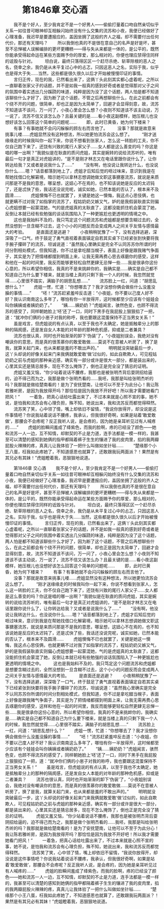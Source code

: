 # 　　第1846章 交心酒
　　我不是个好人，至少我肯定不是一个好男人——偷偷打量着口吻自然亲切似乎关系一如往昔可眼神却互相躲闪始终没有什么交集的流苏和小夜，我便已经做好了心理准备，我迟早是要遭报应的，盖因坐拥了这般的齐人之福，却不需要付出任何代价，那还有天理吗？
　　所以我倒也真的不是很在意自己的名声是好是坏，甚至不忌惮被人误解编排的更坏更糟糕——得与失从来都是一体的，是公平的，既然你能承受得起命运在某些方面赐予你的厚爱，那么相对的，你便也理应禁得住同样的诋毁与针对。
　　坦白说，最终只落得区区一个赶尽杀绝、斩草除根的恶人之名，侥幸之余，我仍是从未平复过心中的忐忑，只因这恶人之名，实际于我，似乎也是得大于失……当然，这些都是很久很久以后才开始被慢慢印证的事情。
　　言归正传，现在的我，已然看出来了，这俩丫头此刻其实都心虚着呢，之所以一直聊着张家父子的话题，并不是如我一般真的感到好奇或者是觉得那对父子之间的氛围中着实透出几分蹊跷的味道，纯粹是因为没了这个话题，两人怕是都不知道该聊些什么才好了，因为断了这个话题，不管之后再想聊些什么，在此之前都会有个绕不开的问题，很简单，却也正是因为太简单了，回避才会显得刻意，故，流苏不知道该不该问，万一问了，小夜心里会怎么想？小夜则不知道该不该主动说，万一说了，流苏不信又该怎么办？且最关键的是……看小夜这副模样，她压根儿也没想好该怎么回答这个简单的问题呢……
　　即，此时已黄昏，她为何下楼来？
　　有事？有事她就不会闪闪躲躲的顾左右而言他了。
　　没事？那就是故意来挑事儿喽……虎姐显然没有这种想法，所以她更怕流苏会这么想了。
　　“刚才送缘缘走的时候我叫你一起下来，你说不想看到张家人，怎么这一转脸的工夫，你不仅自己跑下来了，还饶有兴致的尾行人家父子……女人都是这么善变的吗？你这是唱的哪一出啊？”我貌似是在耿直的质问虎姐，其实是婉转的说给流苏听的，唯有最后一句才是真正对虎姐讲的，“是不是刚才林志又在电话里跟你说什么了，让你转达给我？又或者是说我什么了……”
　　“没有啊，他没说让我转达什么，也没说你什么……嗯？”话音都落到地上了，虎姐才后知后觉的咂过味来，意识到我是在帮她找借口化解窘境，暗示她可以拿林志想调她做文职这事搪塞流苏，就说是来质问那是不是我的意思，哪呈想，这妞心不在焉的，也不知该说她是反应的太迟钝了，还是忒快了些，我话还没说完呢，诚实如她，已然本能的否认了，根本来不及圆滑……
　　虎姐懊悔不已也就罢了，关键是她这一懊悔，我这点心思伎俩，也就更瞒不过对我了如指掌的流苏了，程姑奶奶又嫉又气，妒的是我假装耿直实则偏心虎姐想要一起蒙混她，气的是虎姐真的太耿直了，这都没能抓住机会蒙混了她，反倒让本就已经有些勉强的谈话氛围陷入了一种更尴尬也更透明的情境之中。
　　这也是我始料不及的，我只笃定这个问题流苏和虎姐都是想要含糊过去的，全然没想到一旦含糊不过去，这个小小的问题反而会变成两人之间关乎友情与感情最大的考验。
　　是直面还是逃避？
　　小夜稍稍犹豫了一下，没有选择逃避，深深吸了一口气，终于鼓足了勇气直视着表面镇定自若其实桌下已经紧张到快要将我手腕子攥碎了的流苏，坦诚说道：“虽然我心里确实是完全不认同苏苏你所谓的时间分割相处模式，但我知道，你不过是拿吃醋当幌子，表面上好像是跟我赌气争面子，其实是为了把情绪都摆到明面上来，让我无需再费心思去琢磨你的感受，这样和他在一起的时间里，我反而能够更轻松自然更肆无忌惮一些……我是很承你这份心意的，所以希望你相信，我真的不是来挑衅你的，我确实是……确实是自己都不知道自己为什么要下楼来，就是当楼上真的只剩下我一个人的时候，我忽然就觉得……心里很不踏实，满脑子的胡思乱想……”
　　流苏脸上一红，问道：“胡思乱想什么？”
　　虎姐一愣，忙道：“你想哪去了？我才没想你俩会做些什么没羞没臊的事情……”
　　“呸！”流苏赶紧羞啐反击道：“小夜姐，你不要以己度人好不好？我认识南南这么多年了，哪怕有你一半放得开，这时候都至少应该有个娃娃会叫你姨姨或者姨奶奶了。”
　　“姨……姨奶奶？”虎姐闻言，骇然色变，也顾不得流苏的感受了，同样朝她脸上‘呸’还了一口，同时下黑手在我屁股上狠狠掐了一把，道：“就冲你们俩的小崽子对我的称呼，我也要跟这混蛋保持不正当男女关系！”
　　虽是戏言，但虎姐说的有点认真，以至于我也不太确定，她是抵触辈分上的那种的隔阂感，还是发自女人本能的对年龄的那种危机感，抑或是二者兼具？
　　流苏也很认真，同时也开始渐渐的卸下‘伪装’了，“小夜姐别误会，我绝对没有嘲讽你的意思，而是真的很羡慕你的敢爱敢做……莫说不在意被人听房了，换了是我，就算关起门来，也从来都是羞的不敢出声的。”
　　明明就没突破最后一步，这丫头却说的好像关起来门来我俩就敢爱敢‘做’过似的，如此自欺欺人，可见程姑奶奶之前与虎姐的那种亲近感，确实有一部分或许是很大一部分，都是装出来的，心里其实还是猜忌居多，现在不怎么掩饰了，倒也正是完全没了猜忌的证明。
　　虎姐又羞又恼，“你少站着说话不腰疼，我那也是被张明杰背后耍阴招给逼的，迫不得己而为之，我那是做个张明杰看的……我呸，我那是叫给张明杰听的吗？我那就是做给楚南看的！是为了安抚楚南，让他可以不至于为此分心！我让陈若雅听房，是因为我放得开吗？那恰恰是因为我放不开好吧！所以我才需要她看门把风！”
　　一着急，把真心话给吐露出来了，不过本来就是心照不宣的事，她不说，是怕我和流苏会有心理负担，殊不知，她说出来，我和流苏反而都觉得释然。
　　流苏笑了笑，心中领了情，嘴上却依旧不留情，“我说你放得开，却没说是这件事情吧？你说我站着说话不腰疼，我承认，但我很好奇啊，如果是站着‘敢爱敢做’，那腰会不会疼呢？反正我听人说，是会疼的，因为她是亲耳听见过有人喊疼的……”
　　虎姐的脸瞬间羞成了绛紫色，而我的脸啊，疼的已经没了颜色——她和流苏一人一边，互不知情，却默契的不止是力道，连手法都是一模一样的，我甚至可以清楚的感知到她俩的指甲都隔着裤子生生的镶进了我的皮肉里，掐的我两瓣屁股火辣辣的疼，真真儿让我体验了一把什么叫做如坐针毡……
　　“楚缘那个小王八蛋，枉我如此疼她了，不知道感恩也就算了，还敢跟我玩两面派？！果然是有其兄必有其妹！”虎姐瞪着我，恶狠狠地说道。

　　第1846章 交心酒
　　我不是个好人，至少我肯定不是一个好男人——偷偷打量着口吻自然亲切似乎关系一如往昔可眼神却互相躲闪始终没有什么交集的流苏和小夜，我便已经做好了心理准备，我迟早是要遭报应的，盖因坐拥了这般的齐人之福，却不需要付出任何代价，那还有天理吗？
　　所以我倒也真的不是很在意自己的名声是好是坏，甚至不忌惮被人误解编排的更坏更糟糕——得与失从来都是一体的，是公平的，既然你能承受得起命运在某些方面赐予你的厚爱，那么相对的，你便也理应禁得住同样的诋毁与针对。
　　坦白说，最终只落得区区一个赶尽杀绝、斩草除根的恶人之名，侥幸之余，我仍是从未平复过心中的忐忑，只因这恶人之名，实际于我，似乎也是得大于失……当然，这些都是很久很久以后才开始被慢慢印证的事情。
　　言归正传，现在的我，已然看出来了，这俩丫头此刻其实都心虚着呢，之所以一直聊着张家父子的话题，并不是如我一般真的感到好奇或者是觉得那对父子之间的氛围中着实透出几分蹊跷的味道，纯粹是因为没了这个话题，两人怕是都不知道该聊些什么才好了，因为断了这个话题，不管之后再想聊些什么，在此之前都会有个绕不开的问题，很简单，却也正是因为太简单了，回避才会显得刻意，故，流苏不知道该不该问，万一问了，小夜心里会怎么想？小夜则不知道该不该主动说，万一说了，流苏不信又该怎么办？且最关键的是……看小夜这副模样，她压根儿也没想好该怎么回答这个简单的问题呢……
　　即，此时已黄昏，她为何下楼来？
　　有事？有事她就不会闪闪躲躲的顾左右而言他了。
　　没事？那就是故意来挑事儿喽……虎姐显然没有这种想法，所以她更怕流苏会这么想了。
　　“刚才送缘缘走的时候我叫你一起下来，你说不想看到张家人，怎么这一转脸的工夫，你不仅自己跑下来了，还饶有兴致的尾行人家父子……女人都是这么善变的吗？你这是唱的哪一出啊？”我貌似是在耿直的质问虎姐，其实是婉转的说给流苏听的，唯有最后一句才是真正对虎姐讲的，“是不是刚才林志又在电话里跟你说什么了，让你转达给我？又或者是说我什么了……”
　　“没有啊，他没说让我转达什么，也没说你什么……嗯？”话音都落到地上了，虎姐才后知后觉的咂过味来，意识到我是在帮她找借口化解窘境，暗示她可以拿林志想调她做文职这事搪塞流苏，就说是来质问那是不是我的意思，哪呈想，这妞心不在焉的，也不知该说她是反应的太迟钝了，还是忒快了些，我话还没说完呢，诚实如她，已然本能的否认了，根本来不及圆滑……
　　虎姐懊悔不已也就罢了，关键是她这一懊悔，我这点心思伎俩，也就更瞒不过对我了如指掌的流苏了，程姑奶奶又嫉又气，妒的是我假装耿直实则偏心虎姐想要一起蒙混她，气的是虎姐真的太耿直了，这都没能抓住机会蒙混了她，反倒让本就已经有些勉强的谈话氛围陷入了一种更尴尬也更透明的情境之中。
　　这也是我始料不及的，我只笃定这个问题流苏和虎姐都是想要含糊过去的，全然没想到一旦含糊不过去，这个小小的问题反而会变成两人之间关乎友情与感情最大的考验。
　　是直面还是逃避？
　　小夜稍稍犹豫了一下，没有选择逃避，深深吸了一口气，终于鼓足了勇气直视着表面镇定自若其实桌下已经紧张到快要将我手腕子攥碎了的流苏，坦诚说道：“虽然我心里确实是完全不认同苏苏你所谓的时间分割相处模式，但我知道，你不过是拿吃醋当幌子，表面上好像是跟我赌气争面子，其实是为了把情绪都摆到明面上来，让我无需再费心思去琢磨你的感受，这样和他在一起的时间里，我反而能够更轻松自然更肆无忌惮一些……我是很承你这份心意的，所以希望你相信，我真的不是来挑衅你的，我确实是……确实是自己都不知道自己为什么要下楼来，就是当楼上真的只剩下我一个人的时候，我忽然就觉得……心里很不踏实，满脑子的胡思乱想……”
　　流苏脸上一红，问道：“胡思乱想什么？”
　　虎姐一愣，忙道：“你想哪去了？我才没想你俩会做些什么没羞没臊的事情……”
　　“呸！”流苏赶紧羞啐反击道：“小夜姐，你不要以己度人好不好？我认识南南这么多年了，哪怕有你一半放得开，这时候都至少应该有个娃娃会叫你姨姨或者姨奶奶了。”
　　“姨……姨奶奶？”虎姐闻言，骇然色变，也顾不得流苏的感受了，同样朝她脸上‘呸’还了一口，同时下黑手在我屁股上狠狠掐了一把，道：“就冲你们俩的小崽子对我的称呼，我也要跟这混蛋保持不正当男女关系！”
　　虽是戏言，但虎姐说的有点认真，以至于我也不太确定，她是抵触辈分上的那种的隔阂感，还是发自女人本能的对年龄的那种危机感，抑或是二者兼具？
　　流苏也很认真，同时也开始渐渐的卸下‘伪装’了，“小夜姐别误会，我绝对没有嘲讽你的意思，而是真的很羡慕你的敢爱敢做……莫说不在意被人听房了，换了是我，就算关起门来，也从来都是羞的不敢出声的。”
　　明明就没突破最后一步，这丫头却说的好像关起来门来我俩就敢爱敢‘做’过似的，如此自欺欺人，可见程姑奶奶之前与虎姐的那种亲近感，确实有一部分或许是很大一部分，都是装出来的，心里其实还是猜忌居多，现在不怎么掩饰了，倒也正是完全没了猜忌的证明。
　　虎姐又羞又恼，“你少站着说话不腰疼，我那也是被张明杰背后耍阴招给逼的，迫不得己而为之，我那是做个张明杰看的……我呸，我那是叫给张明杰听的吗？我那就是做给楚南看的！是为了安抚楚南，让他可以不至于为此分心！我让陈若雅听房，是因为我放得开吗？那恰恰是因为我放不开好吧！所以我才需要她看门把风！”
　　一着急，把真心话给吐露出来了，不过本来就是心照不宣的事，她不说，是怕我和流苏会有心理负担，殊不知，她说出来，我和流苏反而都觉得释然。
　　流苏笑了笑，心中领了情，嘴上却依旧不留情，“我说你放得开，却没说是这件事情吧？你说我站着说话不腰疼，我承认，但我很好奇啊，如果是站着‘敢爱敢做’，那腰会不会疼呢？反正我听人说，是会疼的，因为她是亲耳听见过有人喊疼的……”
　　虎姐的脸瞬间羞成了绛紫色，而我的脸啊，疼的已经没了颜色——她和流苏一人一边，互不知情，却默契的不止是力道，连手法都是一模一样的，我甚至可以清楚的感知到她俩的指甲都隔着裤子生生的镶进了我的皮肉里，掐的我两瓣屁股火辣辣的疼，真真儿让我体验了一把什么叫做如坐针毡……
　　“楚缘那个小王八蛋，枉我如此疼她了，不知道感恩也就算了，还敢跟我玩两面派？！果然是有其兄必有其妹！”虎姐瞪着我，恶狠狠地说道。
